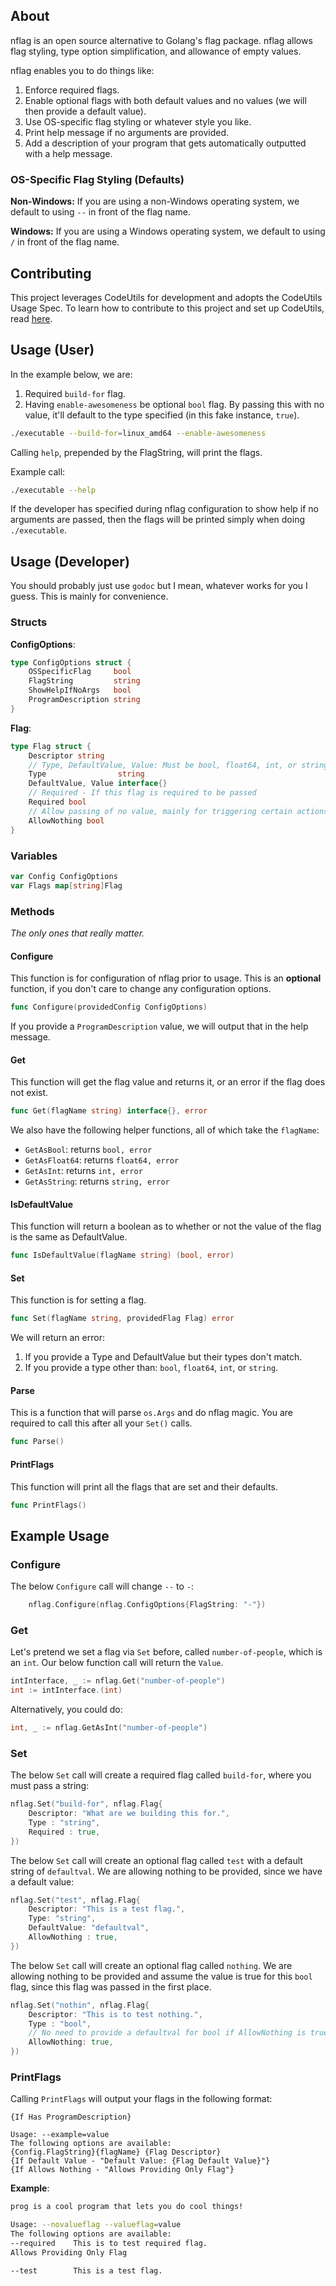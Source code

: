 ## About ##

nflag is an open source alternative to Golang's flag package. nflag allows flag styling, type option simplification, and allowance of empty values.

nflag enables you to do things like:

1. Enforce required flags.
2. Enable optional flags with both default values and no values (we will then provide a default value).
3. Use OS-specific flag styling or whatever style you like.
4. Print help message if no arguments are provided.
5. Add a description of your program that gets automatically outputted with a help message.

### OS-Specific Flag Styling (Defaults) ###

**Non-Windows:** If you are using a non-Windows operating system, we default to using `--` in front of the flag name.

**Windows:** If you are using a Windows operating system, we default to using `/` in front of the flag name.

## Contributing ##

This project leverages CodeUtils for development and adopts the CodeUtils Usage Spec. To learn how to contribute to this project and set up CodeUtils, read [here](https://github.com/StroblIndustries/CodeUtils/blob/master/CodeUtils-Usage-Spec.md).

## Usage (User) ##

In the example below, we are:

1. Required `build-for` flag.
2. Having `enable-awesomeness` be optional `bool` flag. By passing this with no value, it'll default to the type specified (in this fake instance, `true`).

``` bash
./executable --build-for=linux_amd64 --enable-awesomeness
```

Calling `help`, prepended by the FlagString, will print the flags.

Example call:

``` bash
./executable --help
```

If the developer has specified during nflag configuration to show help if no arguments are passed, then the flags will be printed simply when doing `./executable`.

## Usage (Developer) ##

You should probably just use `godoc` but I mean, whatever works for you I guess. This is mainly for convenience.

### Structs ###

**ConfigOptions**:

``` go
type ConfigOptions struct {
	OSSpecificFlag     bool
	FlagString         string
	ShowHelpIfNoArgs   bool
	ProgramDescription string
}
```

**Flag**:

``` go
type Flag struct {
    Descriptor string
    // Type, DefaultValue, Value: Must be bool, float64, int, or string
    Type                string
    DefaultValue, Value interface{}
    // Required - If this flag is required to be passed
    Required bool
    // Allow passing of no value, mainly for triggering certain actions
    AllowNothing bool
}

```

### Variables ###

``` go
var Config ConfigOptions
var Flags map[string]Flag
```

### Methods ###

*The only ones that really matter.*

#### Configure ####

This function is for configuration of nflag prior to usage. This is an **optional** function, if you don't care to change any configuration options.

``` go
func Configure(providedConfig ConfigOptions)
```

If you provide a `ProgramDescription` value, we will output that in the help message.

#### Get ####

This function will get the flag value and returns it, or an error if the flag does not exist.

``` go
func Get(flagName string) interface{}, error
```

We also have the following helper functions, all of which take the `flagName`:

- `GetAsBool`: returns `bool, error`
- `GetAsFloat64`: returns `float64, error`
- `GetAsInt`: returns `int, error`
- `GetAsString`: returns `string, error`

#### IsDefaultValue ####

This function will return a boolean as to whether or not the value of the flag is the same as DefaultValue.

``` go
func IsDefaultValue(flagName string) (bool, error)
```

#### Set ####

This function is for setting a flag.

``` go
func Set(flagName string, providedFlag Flag) error
```

We will return an error:
1. If you provide a Type and DefaultValue but their types don't match.
2. If you provide a type other than: `bool`, `float64`, `int`, or `string`.

#### Parse ####

This is a function that will parse `os.Args` and do nflag magic. You are required to call this after all your `Set()` calls.

``` go
func Parse()
```

#### PrintFlags ####

This function will print all the flags that are set and their defaults.

``` go
func PrintFlags()
```

## Example Usage ##

### Configure ###

The below `Configure` call will change `--` to `-`:

``` go
    nflag.Configure(nflag.ConfigOptions{FlagString: "-"})
```

### Get ###

Let's pretend we set a flag via `Set` before, called `number-of-people`, which is an `int`. Our below function call will return the `Value`.

``` go
intInterface, _ := nflag.Get("number-of-people")
int := intInterface.(int)
```

Alternatively, you could do:

``` go
int, _ := nflag.GetAsInt("number-of-people")
```

### Set ###

The below `Set` call will create a required flag called `build-for`, where you must pass a string:

``` go
nflag.Set("build-for", nflag.Flag{
    Descriptor: "What are we building this for.",
    Type : "string",
    Required : true,
})
```

The below `Set` call will create an optional flag called `test` with a default string of `defaultval`. We are allowing nothing to be provided, since we have a default value:

``` go
nflag.Set("test", nflag.Flag{
    Descriptor: "This is a test flag.",
    Type: "string",
    DefaultValue: "defaultval",
    AllowNothing : true,
})
```

The below `Set` call will create an optional flag called `nothing`. We are allowing nothing to be provided and assume the value is true for this `bool` flag, since this flag was passed in the first place.

``` go
nflag.Set("nothin", nflag.Flag{
    Descriptor: "This is to test nothing.",
    Type : "bool",
    // No need to provide a defaultval for bool if AllowNothing is true
    AllowNothing: true,
})
```

### PrintFlags ###

Calling `PrintFlags` will output your flags in the following format:

```
{If Has ProgramDescription}

Usage: --example=value
The following options are available:
{Config.FlagString}{flagName} {Flag Descriptor}
{If Default Value - "Default Value: {Flag Default Value}"}
{If Allows Nothing - "Allows Providing Only Flag"}
```

**Example**:

``` bash
prog is a cool program that lets you do cool things!

Usage: --novalueflag --valueflag=value
The following options are available:
--required    This is to test required flag.
Allows Providing Only Flag

--test        This is a test flag.
```